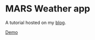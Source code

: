 # MARS Weather app

A tutorial hosted on my [blog](https://schadokar.dev/to-the-point/create-a-mars-weather-app/).

[Demo](https://day-to-day-coding.github.io/mars-weather-app/)
